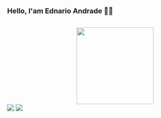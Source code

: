 ### Hello, I'am Ednario Andrade 👨‍💻
  
  ##
 <div align="center">
  <a href="https://github.com/ednario">
  <img height="180em" src="https://github-readme-stats.vercel.app/api/top-langs/?username=ednario&layout=compact&langs_count=7&theme=tokyonight"/>
</div>
<div> 
  <a href="https://instagram.com/ednario_andrade" target="_blank"><img src="https://img.shields.io/badge/-Instagram-%23E4405F?style=for-the-badge&logo=instagram&logoColor=white" target="_blank"></a>
  <a href="https://www.linkedin.com/in/ednario-andrade" target="_blank"><img src="https://img.shields.io/badge/-LinkedIn-%230077B5?style=for-the-badge&logo=linkedin&logoColor=white" target="_blank"></a> 
  
</div>

